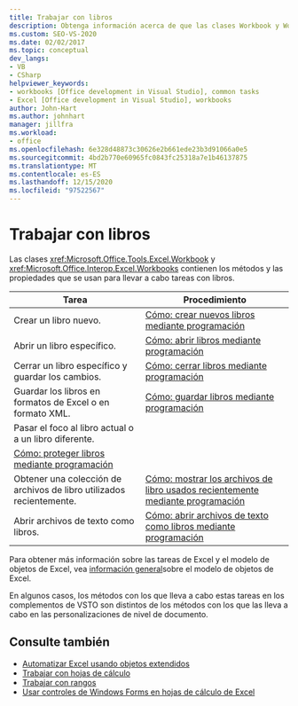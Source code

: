 ```yaml
---
title: Trabajar con libros
description: Obtenga información acerca de que las clases Workbook y Workbooks contienen los métodos y las propiedades que se usan para realizar tareas con libros.
ms.custom: SEO-VS-2020
ms.date: 02/02/2017
ms.topic: conceptual
dev_langs:
- VB
- CSharp
helpviewer_keywords:
- workbooks [Office development in Visual Studio], common tasks
- Excel [Office development in Visual Studio], workbooks
author: John-Hart
ms.author: johnhart
manager: jillfra
ms.workload:
- office
ms.openlocfilehash: 6e328d48873c30626e2b661ede23b3d91066a0e5
ms.sourcegitcommit: 4bd2b770e60965fc0843fc25318a7e1b46137875
ms.translationtype: MT
ms.contentlocale: es-ES
ms.lasthandoff: 12/15/2020
ms.locfileid: "97522567"
---
```

# <a name="work-with-workbooks"></a>Trabajar con libros
  Las clases <xref:Microsoft.Office.Tools.Excel.Workbook> y <xref:Microsoft.Office.Interop.Excel.Workbooks> contienen los métodos y las propiedades que se usan para llevar a cabo tareas con libros.

|Tarea|Procedimiento|
|----------|---------------|
|Crear un libro nuevo.|[Cómo: crear nuevos libros mediante programación](../vsto/how-to-programmatically-create-new-workbooks.md)|
|Abrir un libro específico.|[Cómo: abrir libros mediante programación](../vsto/how-to-programmatically-open-workbooks.md)|
|Cerrar un libro específico y guardar los cambios.|[Cómo: cerrar libros mediante programación](../vsto/how-to-programmatically-close-workbooks.md)|
|Guardar los libros en formatos de Excel o en formato XML.|[Cómo: guardar libros mediante programación](../vsto/how-to-programmatically-save-workbooks.md)|
|Pasar el foco al libro actual o a un libro diferente.|
|[Cómo: proteger libros mediante programación](../vsto/how-to-programmatically-protect-workbooks.md)|
|Obtener una colección de archivos de libro utilizados recientemente.|[Cómo: mostrar los archivos de libro usados recientemente mediante programación](../vsto/how-to-programmatically-list-recently-used-workbook-files.md)|
|Abrir archivos de texto como libros.|[Cómo: abrir archivos de texto como libros mediante programación](../vsto/how-to-programmatically-open-text-files-as-workbooks.md)|

 Para obtener más información sobre las tareas de Excel y el modelo de objetos de Excel, vea [información general](../vsto/excel-object-model-overview.md)sobre el modelo de objetos de Excel.

 En algunos casos, los métodos con los que lleva a cabo estas tareas en los complementos de VSTO son distintos de los métodos con los que las lleva a cabo en las personalizaciones de nivel de documento.

## <a name="see-also"></a>Consulte también
- [Automatizar Excel usando objetos extendidos](../vsto/automating-excel-by-using-extended-objects.md)
- [Trabajar con hojas de cálculo](../vsto/working-with-worksheets.md)
- [Trabajar con rangos](../vsto/working-with-ranges.md)
- [Usar controles de Windows Forms en hojas de cálculo de Excel](../vsto/using-windows-forms-controls-on-excel-worksheets.md)
